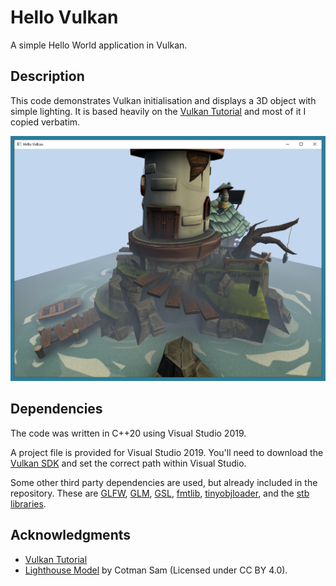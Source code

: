 # Hello Vulkan

A simple Hello World application in Vulkan.

## Description

This code demonstrates Vulkan initialisation and displays a 3D object with simple lighting. It is based heavily on the [Vulkan Tutorial](https://vulkan-tutorial.com/) and most of it I  copied verbatim. 

![alt text](https://github.com/eigenbom/hello-vulkan/raw/master/www/screenshot.png "A screenshot")

## Dependencies

The code was written in C++20 using Visual Studio 2019.

A project file is provided for Visual Studio 2019. You'll need to download the [Vulkan SDK](https://vulkan.lunarg.com/) and set the correct path within Visual Studio.

Some other third party dependencies are used, but already included in the repository. These are [GLFW](https://www.glfw.org/), [GLM](https://glm.g-truc.net/), [GSL](https://github.com/microsoft/GSL), [fmtlib](https://github.com/fmtlib/fmt), [tinyobjloader](https://github.com/tinyobjloader/tinyobjloader), and the [stb libraries](https://github.com/nothings/stb).

## Acknowledgments

* [Vulkan Tutorial](https://vulkan-tutorial.com/) 
* [Lighthouse Model](https://sketchfab.com/3d-models/the-lighthouse-1a85945dd2a840f594bf6cb003176a54) by Cotman Sam (Licensed under CC BY 4.0).
